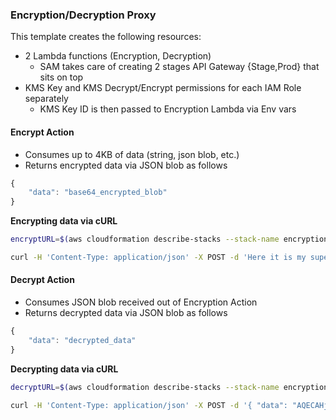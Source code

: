 ### Encryption/Decryption Proxy

This template creates the following resources:

* 2 Lambda functions (Encryption, Decryption)
    - SAM takes care of creating 2 stages API Gateway {Stage,Prod} that sits on top
* KMS Key and KMS Decrypt/Encrypt permissions for each IAM Role separately
    - KMS Key ID is then passed to Encryption Lambda via Env vars


#### Encrypt Action

* Consumes up to 4KB of data (string, json blob, etc.)
* Returns encrypted data via JSON blob as follows

```javascript
{
    "data": "base64_encrypted_blob"
}
```

**Encrypting data via cURL**

```bash
encryptURL=$(aws cloudformation describe-stacks --stack-name encryption-proxy --query 'Stacks[].Outputs[?OutputKey==`EncryptURL`].OutputValue' --output text)

curl -H 'Content-Type: application/json' -X POST -d 'Here it is my super secret data...' ${encryptURL}
```

#### Decrypt Action

* Consumes JSON blob received out of Encryption Action
* Returns decrypted data via JSON blob as follows

```javascript
{
    "data": "decrypted_data"
}
```

**Decrypting data via cURL**

```bash
decryptURL=$(aws cloudformation describe-stacks --stack-name encryption-proxy --query 'Stacks[].Outputs[?OutputKey==`DecryptURL`].OutputValue' --output text)

curl -H 'Content-Type: application/json' -X POST -d '{ "data": "AQECAHjgf/RDFTAO0+ief3VXaJRnnKbyaaEsVhkmYxTcbiNhcgAAAHIwcAYJKoZIhvcNAQcGoGMw\nYQIBADBcBgkqhkiG9w0BBwEwHgYJYIZIAWUDBAEuMBEEDBX7iv8CwG1gr2Hc4wIBEIAvS1cXraMW\n3PU96z4AACGj7Wuo007HwWjtK/quSi3FKyYFvkJ10YhDOEvzxOD7Ntw=\n" }' ${decryptURL}
```
